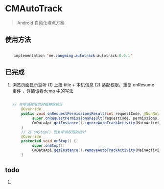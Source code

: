 # CMAutoTrack

> Android 自动化埋点方案

## 使用方法
```java

    implementation 'me.cangming.autotrack:autotrack:0.0.1'

```

## 已完成
1. 浏览页面显示监听
(1) 上报 title + 本机信息
(2) 适配权限，重复 onResume 事件 ，详情请看demo 中的写法
    ```java

    // 在申请权限的时候移除统计
        @Override
        public void onRequestPermissionsResult(int requestCode, @NonNull String[] permissions, @NonNull int[] grantResults) {
             super.onRequestPermissionsResult(requestCode, permissions, grantResults);
             CmDataApi.getInstance().ignoreAutoTrackActivity(MainActivity.class);
        }
        // 在 onStop() 恢复申请权限的统计
        @Override
        protected void onStop() {
             super.onStop();
             CmDataApi.getInstance().removeAutoTrackActivity(MainActivity.class);
        }
    ```

## todo
1.
